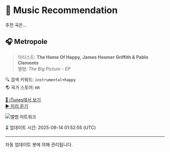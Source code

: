 
# 🎵 Music Recommendation

추천 곡은...

## 🎧 Metropole  
> 아티스트: **The Home Of Happy, James Hosmer Griffith & Pablo Clements**  
> 앨범: _The Big Picture - EP_  

🔍 검색 키워드: `instrumental+happy`  
🌎 국가 스토어: `KR`

[🔗 iTunes에서 보기](https://music.apple.com/kr/album/metropole/1563879073?i=1563879078&uo=4)  
[▶️ 미리 듣기](https://audio-ssl.itunes.apple.com/itunes-assets/AudioPreview115/v4/57/48/d1/5748d1a0-3485-a6ee-fc91-b091ad7df95e/mzaf_6011175786165785145.plus.aac.p.m4a)

![앨범 아트워크](https://is1-ssl.mzstatic.com/image/thumb/Music115/v4/bc/de/7a/bcde7a7a-355f-57e3-946f-21dc709816e9/735816654795_cover.jpg/100x100bb.jpg)

⏳ 업데이트 시간: 2025-09-14 01:52:55 (UTC)

---
자동 업데이트 봇에 의해 관리됩니다.
